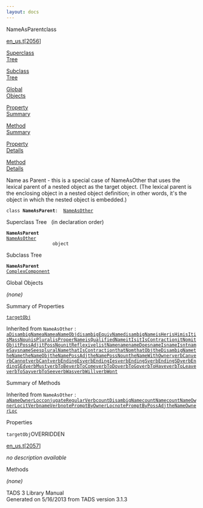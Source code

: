 ```yaml
---
layout: docs
---
```

<span class="title">NameAsParent</span><span class="type">class</span>

[en_us.t](../file/en_us.t.html)\[[2056](../source/en_us.t.html#2056)\]

[Superclass  
Tree](#_SuperClassTree_)

[Subclass  
Tree](#_SubClassTree_)

[Global  
Objects](#_ObjectSummary_)

[Property  
Summary](#_PropSummary_)

[Method  
Summary](#_MethodSummary_)

[Property  
Details](#_Properties_)

[Method  
Details](#_Methods_)

<div class="fdesc">

Name as Parent - this is a special case of NameAsOther that uses the
lexical parent of a nested object as the target object. (The lexical
parent is the enclosing object in a nested object definition; in other
words, it's the object in which the nested object is embedded.)

`class `**`NameAsParent`**` :   `[`NameAsOther`](../object/NameAsOther.html)

</div>

<span id="_SuperClassTree_"></span>

<div class="mjhd">

<span class="hdln">Superclass Tree</span>   (in declaration order)

</div>

**`NameAsParent`**  
[`NameAsOther`](../object/NameAsOther.html)  
`                 object`  
<span id="_SubClassTree_"></span>

<div class="mjhd">

<span class="hdln">Subclass Tree</span>  

</div>

**`NameAsParent`**  
[`ComplexComponent`](../object/ComplexComponent.html)  
<span id="_ObjectSummary_"></span>

<div class="mjhd">

<span class="hdln">Global Objects</span>  

</div>

*(none)* <span id="_PropSummary_"></span>

<div class="mjhd">

<span class="hdln">Summary of Properties</span>  

</div>

[`targetObj`](#targetObj)

Inherited from `NameAsOther` :  
[`aDisambigName`](../object/NameAsOther.html#aDisambigName)[`aName`](../object/NameAsOther.html#aName)[`aNameObj`](../object/NameAsOther.html#aNameObj)[`disambigEquivName`](../object/NameAsOther.html#disambigEquivName)[`disambigName`](../object/NameAsOther.html#disambigName)[`isHer`](../object/NameAsOther.html#isHer)[`isHim`](../object/NameAsOther.html#isHim)[`isIt`](../object/NameAsOther.html#isIt)[`isMassNoun`](../object/NameAsOther.html#isMassNoun)[`isPlural`](../object/NameAsOther.html#isPlural)[`isProperName`](../object/NameAsOther.html#isProperName)[`isQualifiedName`](../object/NameAsOther.html#isQualifiedName)[`itIs`](../object/NameAsOther.html#itIs)[`itIsContraction`](../object/NameAsOther.html#itIsContraction)[`itNom`](../object/NameAsOther.html#itNom)[`itObj`](../object/NameAsOther.html#itObj)[`itPossAdj`](../object/NameAsOther.html#itPossAdj)[`itPossNoun`](../object/NameAsOther.html#itPossNoun)[`itReflexive`](../object/NameAsOther.html#itReflexive)[`listName`](../object/NameAsOther.html#listName)[`name`](../object/NameAsOther.html#name)[`nameDoes`](../object/NameAsOther.html#nameDoes)[`nameIs`](../object/NameAsOther.html#nameIs)[`nameIsnt`](../object/NameAsOther.html#nameIsnt)[`nameSays`](../object/NameAsOther.html#nameSays)[`nameSees`](../object/NameAsOther.html#nameSees)[`pluralName`](../object/NameAsOther.html#pluralName)[`thatIsContraction`](../object/NameAsOther.html#thatIsContraction)[`thatNom`](../object/NameAsOther.html#thatNom)[`thatObj`](../object/NameAsOther.html#thatObj)[`theDisambigName`](../object/NameAsOther.html#theDisambigName)[`theName`](../object/NameAsOther.html#theName)[`theNameObj`](../object/NameAsOther.html#theNameObj)[`theNamePossAdj`](../object/NameAsOther.html#theNamePossAdj)[`theNamePossNoun`](../object/NameAsOther.html#theNamePossNoun)[`theNameWithOwner`](../object/NameAsOther.html#theNameWithOwner)[`verbCan`](../object/NameAsOther.html#verbCan)[`verbCannot`](../object/NameAsOther.html#verbCannot)[`verbCant`](../object/NameAsOther.html#verbCant)[`verbEndingEs`](../object/NameAsOther.html#verbEndingEs)[`verbEndingIes`](../object/NameAsOther.html#verbEndingIes)[`verbEndingS`](../object/NameAsOther.html#verbEndingS)[`verbEndingSD`](../object/NameAsOther.html#verbEndingSD)[`verbEndingSEd`](../object/NameAsOther.html#verbEndingSEd)[`verbMust`](../object/NameAsOther.html#verbMust)[`verbToBe`](../object/NameAsOther.html#verbToBe)[`verbToCome`](../object/NameAsOther.html#verbToCome)[`verbToDo`](../object/NameAsOther.html#verbToDo)[`verbToGo`](../object/NameAsOther.html#verbToGo)[`verbToHave`](../object/NameAsOther.html#verbToHave)[`verbToLeave`](../object/NameAsOther.html#verbToLeave)[`verbToSay`](../object/NameAsOther.html#verbToSay)[`verbToSee`](../object/NameAsOther.html#verbToSee)[`verbWas`](../object/NameAsOther.html#verbWas)[`verbWill`](../object/NameAsOther.html#verbWill)[`verbWont`](../object/NameAsOther.html#verbWont)

<span id="_MethodSummary_"></span>

<div class="mjhd">

<span class="hdln">Summary of Methods</span>  

</div>



Inherited from `NameAsOther` :  
[`aNameOwnerLoc`](../object/NameAsOther.html#aNameOwnerLoc)[`conjugateRegularVerb`](../object/NameAsOther.html#conjugateRegularVerb)[`countDisambigName`](../object/NameAsOther.html#countDisambigName)[`countName`](../object/NameAsOther.html#countName)[`countNameOwnerLoc`](../object/NameAsOther.html#countNameOwnerLoc)[`itVerb`](../object/NameAsOther.html#itVerb)[`nameVerb`](../object/NameAsOther.html#nameVerb)[`notePromptByOwnerLoc`](../object/NameAsOther.html#notePromptByOwnerLoc)[`notePromptByPossAdj`](../object/NameAsOther.html#notePromptByPossAdj)[`theNameOwnerLoc`](../object/NameAsOther.html#theNameOwnerLoc)

<span id="_Properties_"></span>

<div class="mjhd">

<span class="hdln">Properties</span>  

</div>

<span id="targetObj"></span>

`targetObj`<span class="rem">OVERRIDDEN</span>

[en_us.t](../file/en_us.t.html)\[[2057](../source/en_us.t.html#2057)\]

<div class="desc">

*no description available*

</div>

<span id="_Methods_"></span>

<div class="mjhd">

<span class="hdln">Methods</span>  

</div>

*(none)*

<div class="ftr">

TADS 3 Library Manual  
Generated on 5/16/2013 from TADS version 3.1.3

</div>
